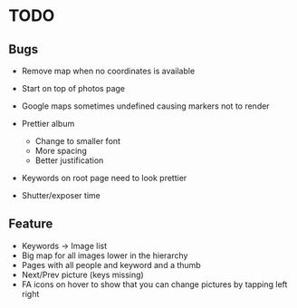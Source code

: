# TODO

## Bugs

* Remove map when no coordinates is available
* Start on top of photos page
* Google maps sometimes undefined causing markers not to render


* Prettier album
    - Change to smaller font
    - More spacing
    - Better justification
* Keywords on root page need to look prettier
* Shutter/exposer time

## Feature
* Keywords -> Image list
* Big map for all images lower in the hierarchy
* Pages with all people and keyword and a thumb
* Next/Prev picture (keys missing) 
* FA icons on hover to show that you can change pictures by tapping left right
